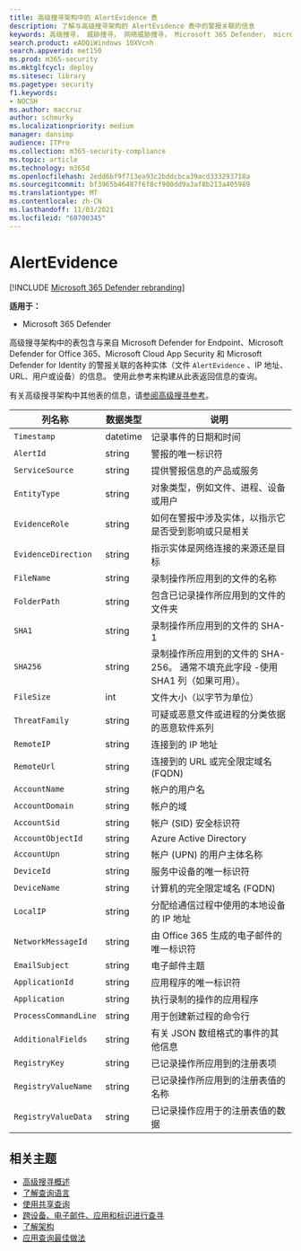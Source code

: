 ```yaml
---
title: 高级搜寻架构中的 AlertEvidence 表
description: 了解与高级搜寻架构的 AlertEvidence 表中的警报关联的信息
keywords: 高级搜寻， 威胁搜寻， 网络威胁搜寻， Microsoft 365 Defender， microsoft 365， m365， 搜索， 查询， 遥测， 架构参考， kusto， 表格， 列， 数据类型， 说明， AlertInfo， 警报， 实体， 证据， 文件， IP 地址， 设备， 计算机， 用户， 帐户
search.product: eADQiWindows 10XVcnh
search.appverid: met150
ms.prod: m365-security
ms.mktglfcycl: deploy
ms.sitesec: library
ms.pagetype: security
f1.keywords:
- NOCSH
ms.author: maccruz
author: schmurky
ms.localizationpriority: medium
manager: dansimp
audience: ITPro
ms.collection: m365-security-compliance
ms.topic: article
ms.technology: m365d
ms.openlocfilehash: 2edd6bf9f713ea93c2bddcbca39acd333293718a
ms.sourcegitcommit: bf3965b46487f6f8cf900dd9a3af8b213a405989
ms.translationtype: MT
ms.contentlocale: zh-CN
ms.lasthandoff: 11/03/2021
ms.locfileid: "60700345"
---
```

# <a name="alertevidence"></a>AlertEvidence

[!INCLUDE [Microsoft 365 Defender rebranding](../includes/microsoft-defender.md)]


**适用于：**
- Microsoft 365 Defender

高级搜寻架构中的表包含与来自 Microsoft Defender for Endpoint、Microsoft Defender for Office 365、Microsoft Cloud App Security 和 Microsoft Defender for Identity 的警报关联的各种实体（文件 `AlertEvidence` 、IP 地址、URL、用户或设备）的信息[](advanced-hunting-overview.md)。 使用此参考来构建从此表返回信息的查询。

有关高级搜寻架构中其他表的信息，请[参阅高级搜寻参考](advanced-hunting-schema-tables.md)。

| 列名称 | 数据类型 | 说明 |
|-------------|-----------|-------------|
| `Timestamp` | datetime | 记录事件的日期和时间 |
| `AlertId` | string | 警报的唯一标识符 |
| `ServiceSource` | string | 提供警报信息的产品或服务 |
| `EntityType` | string | 对象类型，例如文件、进程、设备或用户 |
| `EvidenceRole` | string | 如何在警报中涉及实体，以指示它是否受到影响或只是相关 |
| `EvidenceDirection` | string | 指示实体是网络连接的来源还是目标 |
| `FileName` | string | 录制操作所应用到的文件的名称 |
| `FolderPath` | string | 包含已记录操作所应用到的文件的文件夹 |
| `SHA1` | string | 录制操作所应用到的文件的 SHA-1 |
| `SHA256` | string | 录制操作所应用到的文件的 SHA-256。 通常不填充此字段 -使用 SHA1 列（如果可用）。 |
| `FileSize` | int | 文件大小（以字节为单位） |
| `ThreatFamily` | string | 可疑或恶意文件或进程的分类依据的恶意软件系列 |
| `RemoteIP` | string | 连接到的 IP 地址 |
| `RemoteUrl` | string | 连接到的 URL 或完全限定域名 (FQDN) |
| `AccountName` | string | 帐户的用户名 |
| `AccountDomain` | string | 帐户的域 |
| `AccountSid` | string | 帐户 (SID) 安全标识符 |
| `AccountObjectId` | string | Azure Active Directory |
| `AccountUpn` | string | 帐户 (UPN) 的用户主体名称 |
| `DeviceId` | string | 服务中设备的唯一标识符 |
| `DeviceName` | string | 计算机的完全限定域名 (FQDN) |
| `LocalIP` | string | 分配给通信过程中使用的本地设备的 IP 地址 |
| `NetworkMessageId` | string | 由 Office 365 生成的电子邮件的唯一标识符 |
| `EmailSubject` | string | 电子邮件主题 |
| `ApplicationId` | string | 应用程序的唯一标识符 |
| `Application` | string | 执行录制的操作的应用程序 |
| `ProcessCommandLine` | string | 用于创建新过程的命令行 |
| `AdditionalFields` | string | 有关 JSON 数组格式的事件的其他信息 |
| `RegistryKey` |string | 已记录操作所应用到的注册表项 |
| `RegistryValueName` |string | 已记录操作所应用到的注册表值的名称 |
| `RegistryValueData` |string | 已记录操作应用于的注册表值的数据 |

## <a name="related-topics"></a>相关主题
- [高级搜寻概述](advanced-hunting-overview.md)
- [了解查询语言](advanced-hunting-query-language.md)
- [使用共享查询](advanced-hunting-shared-queries.md)
- [跨设备、电子邮件、应用和标识进行查寻](advanced-hunting-query-emails-devices.md)
- [了解架构](advanced-hunting-schema-tables.md)
- [应用查询最佳做法](advanced-hunting-best-practices.md)
